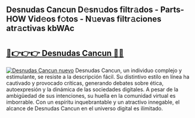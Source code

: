 ## Desnudas Cancun D𝚎sn𝚞dos filtr𝚊dos - Parts-HOW Vid𝚎os f𝚘tos - N𝚞evas filtr𝚊ciones atr𝚊ctivas kbWAc

# <h2><a href="http://mb7jqe.tromn.icu/?c=Desnudas+Cancun">🔗👉👉👉 Desnudas Cancun 🔗🔗</a></h2>

[![Desnudas Cancun nuevo](https://i.imgur.com/pEAQMta.gif)](http://mb7jqe.tromn.icu/?c=Desnudas+Cancun)
Desnudas Cancun, un individuo complejo y estimulante, se resiste a la descripción fácil. Su distintivo estilo en línea ha cautivado y provocado críticas, generando debates sobre ética, autoexpresión y la dinámica de las sociedades digitales. A pesar de la ambigüedad de sus intenciones, su huella en la comunidad virtual es imborrable. Con un espíritu inquebrantable y un atractivo innegable, el alcance de Desnudas Cancun en el universo digital es ilimitado.
